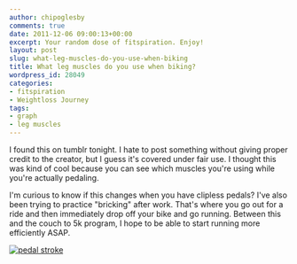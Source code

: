 ```yaml
---
author: chipoglesby
comments: true
date: 2011-12-06 09:00:13+00:00
excerpt: Your random dose of fitspiration. Enjoy!
layout: post
slug: what-leg-muscles-do-you-use-when-biking
title: What leg muscles do you use when biking?
wordpress_id: 28049
categories:
- fitspiration
- Weightloss Journey
tags:
- graph
- leg muscles
---
```


I found this on tumblr tonight. I hate to post something without giving proper credit to the creator, but I guess it's covered under fair use. I thought this was kind of cool because you can see which muscles you're using while you're actually pedaling. 

I'm curious to know if this changes when you have clipless pedals? I've also been trying to practice "bricking" after work. That's where you go out for a ride and then immediately drop off your bike and go running. Between this and the couch to 5k program, I hope to be able to start running more efficiently ASAP.

[![pedal stroke](https://storage.googleapis.com/www.chipoglesby.com/wp-content/uploads/2011/12/pedalstroke_large1.gif.png)](https://storage.googleapis.com/www.chipoglesby.com/wp-content/uploads/2011/12/pedalstroke_large1.gif.png)
